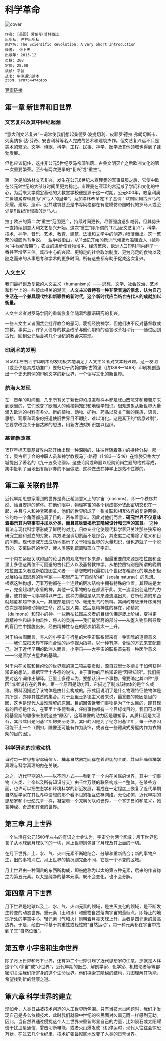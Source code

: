 # 科学革命
![cover](https://img3.doubanio.com/lpic/s27153700.jpg)

    作者: [美国] 劳伦斯•普林西比 
    出版社: 译林出版社
    原作名: The Scientific Revolution: A Very Short Introduction
    译者:  张卜天 
    出版年: 2013-12
    页数: 288
    定价: 25.00
    装帧: 平装
    丛书: 牛津通识读本
    ISBN: 9787544745185

[豆瓣链接](https://book.douban.com/subject/25777854/)

## 第一章 新世界和旧世界
### 文艺复兴及其中世纪起源
“意大利文艺复兴”一词常使我们想起桑德罗·波提切利、皮耶罗·德拉·弗朗切斯卡、列奥纳多·达·芬奇、安吉利科等名人完成的艺术和建筑杰作。但文艺复兴远不只是美术的繁荣。文学、诗歌、科学、工程、民事、神学、医学及其他领域也得到了蓬勃发展。

但也应该记住，这并非公元5世纪罗马帝国陷落、古典文明灭亡之后欧洲文化的第一次重要繁荣。至少有两次更早的“复兴”或“重生”。

第一次是加洛林文艺复兴，发生在公元8世纪末查理曼的军事征服之后，它使中欧在公元9世纪的大部分时间里更为稳定。查理曼在亚琛的宫廷成了学问和文化的中心，为后来大学奠定基础的大教堂学校便是源于这一时期。公元800年，教皇利奥三世加冕查理曼为“罗马人的皇帝”，为加洛林改革定下了基调：试图回到古罗马的荣耀。建筑、造币、公共建筑甚至是书写风格都在有意模仿帝国时代的罗马人或至少是9世纪所想象的罗马人。

拉丁欧洲的第二次“重生”范围更广，持续时间更长。尽管强度逐步减弱，但其势头一直持续到意大利文艺复兴开始。这次“重生”即所谓的“12世纪文艺复兴”，科学、技术、神学、音乐、艺术、教育、建筑、法律和文学中的创造力喷薄而出。这一繁荣的起因尚有争议。一些学者指出，从11世纪开始的欧洲气候更为温暖宜人（被称为“中世纪暖期”），农业的进步使食物增多、经济繁荣，欧洲人口短时间内翻了一番甚至增至三倍。城市中心的兴起、更稳定的社会政治制度、更为充足的食物以及随之而来的从事思考和学术的更多时间，所有这些都有助于促成这次复兴。

### 人文主义
我们最好谈及复数的人文主义（humanisms）——思想、文学、社会政治、艺术和科学上的一些彼此相关的潮流。**人文主义者持有一种非常普遍的信念，认为自己生活在一个兼具现代性和新颖性的新时代，这个新时代应当结合古代人的成就加以衡量。**

人文主义者对罗马学问的重新恢复伴随着希腊语研究的复兴。

一些人文主义者固然会批评教会的恶习，蔑视经院神学，但他们决不反对基督教或宗教。事实上，许多人倡导的教会改革与他们期待的语言改革相平行——通过回到古代、回到公元后最初几个世纪的教会来实现。

### 印刷术的发明
1450年左右活字印刷术的发明极大地满足了人文主义者对文本的兴趣。这一发明（或至少是其成功推广）要归功于约翰内斯·古腾堡（约1398—1468）印刷机创造出一个史无前例的印刷文字的新世界，一个读写文化的新世界。

### 航海大发现
在一百年的时间里，几乎所有关于新世界的报道和样本都是经由西班牙和葡萄牙来到欧洲的，它们改变了欧洲人的动植物知识和地理学知识。很难想象从新世界大量涌入欧洲的材料有多少。新的植物、动物、矿物、药品以及关于新的民族、语言、思想、观察和现象的报道使旧世界目不暇接，难以消化。这是真正的“信息过剩”，它要求改变关于自然界的想法，用新方法对知识加以组织。

### 基督教改革
1517年标志着基督教内部开始出现一种深刻的、往往伴随着暴力的持续分裂。那一年，奥古斯丁会的神职人员和神学教授马丁·路德（1483—1546）在维滕贝格大学城提出了著名的《九十五条论纲》。这些论纲或命题以经院论辩主题的格式写成，集中批判了当地出售赎罪券的不当做法，这种做法在神学上是站不住脚的。

## 第二章 关联的世界
近代早期思想家看到的世界是真正希腊意义上的宇宙（cosmos），即一个秩序井然、恰当安排的整体。在他们眼中，物理宇宙的各个组成部分彼此密切交织在一起，并且与人和神紧密相关。他们的世界织成了一张关联和相互依存的复杂网络，它的每一个角落都充满了目的、密布着意义。因此对他们而言，**研究世界不仅意味着揭示其内容事实并加以分类，而且意味着揭示其隐秘设计和无声的寓意。** 这种看法与现代科学家形成了鲜明的对比，日益专业化使现代科学家只关注那些狭窄的研究主题和孤立的对象，其方法强调切割而不是综合，其态度主动排除了意义和目的问题。现代研究方法成功地揭示了关于物理世界的大量知识，但也造就了一个脱节的、支离破碎的世界，使人类感到疏离和孤立于宇宙。

一个内在紧密关联的目的论世界的观念有许多来源，但最重要的来源是柏拉图和亚里士多德这两位不可回避的古代巨人以及基督教神学。从柏拉图特别是所谓的晚期柏拉图主义者或新柏拉图主义者——基督教时代最初几个世纪在希腊化的埃及积极发展柏拉图思想的哲学家——那里产生了“自然阶梯”（scala naturae）的思想。根据这种构想，万事万物都在一个连续的层次结构中拥有特殊的位置。其顶端是太一，完全超越的永恒的神，其他一切事物的存在都源于此。太一流溢出创造性的力量，使其他一切事物得以产生。这种力量越是从其来源流溢出来，它所创造的东西就越低和越不像太一。其底部是惰性的、毫无生气的质料。其间的等级按升序排列依次是植物和动物的生命，然后是人类，然后是精神性的存在，如精灵（daimons）和较小的神。一些新柏拉图主义者的目标仿佛是爬上阶梯，变得更具精神性和较少物质性，将人的灵魂——我们最崇高的部分——从堕入物质所导致的盲目性中摆脱出来，经由精神性存在的层次朝着太一上升。

对于柏拉图而言，将人的小宇宙与行星的大宇宙联系起来有一种实际的道德意义——我们应把天界有序而合理的运作视为指导，以一种有序、合理的方式来支配自己。对于近代早期的欧洲人而言，小宇宙——大宇宙的联系首先有一种医学意义——它是医学占星术的基础。

对于内在关联和目的论的世界观的第二项主要贡献，源自亚里士多德关于如何获得知识的想法。根据亚里士多德的说法，关于事物的严格知识是“因果知识”。我们需要对这个词作出解释。亚里士多德认为，要想认识一个事物，需要确定其四种“原因”或者说存在的理由。第一个原因是动力因，它描述了制成该物体的是什么或谁。质料因描述了该物体是由什么构成的。形式因说明了是什么物理特征使物体是其所是，亦即其性质的集合。对于亚里士多德主义者来说，最重要的原因是目的因，这也是现代人最难理解的原因。目的因告诉我们事物是为了什么目的，即其现有的目标是什么，在亚里士多德看来，任何事物都有一个目标或目的。我们可以用阿基里斯的雕像来说明这些“原因”。这尊雕像的动力因是雕塑家，其质料因是大理石，其形式因是阿基里斯的美丽身体，其目的因是为了纪念阿基里斯。每一种原因可能不止一个（例如，雕像还可能有作为装饰，或者在一些雅典式房屋内作为衣帽架的目的因）。

### 科学研究的宗教动机
当时每一位思想家都确信人、神与自然界之间存在着密切的关联，并因此确信神学真理与科学真理的内在关联。

总之，近代早期的人——以不同方式——看到了一个内在关联的世界，其中一切事物（人类、上帝以及所有知识分支）由千丝万缕的联系构成一个整体。在某些方面，也许可以把生态学和环境科学的新近发展，看成在一定程度上恢复了近代早期自然哲学家在其世界中设想的那个看不见的相互依存网络。无论如何，近代早期的思想家和中世纪先辈一样，凝望着一个充满关联的世界，一个富于目的和意义，饱含神秘、奇迹和许诺的世界。

## 第三章 月上世界
一个生活在公元1500年左右的有识之士会认为，宇宙分为两个区域：月下世界包含了从地球到月球以下的一切，月上世界则包含了月球及其上面的一切。

在月下世界，土、水、气、火四元素不断地结合、分解和重新结合；新的事物产生，旧的事物消亡。月上世界的情况则完全不同，它是一个不变的区域。

月上世界由一种同质的东西所构成，即被他称为以太的第五种元素，后来的作者称之为第五元素。以太是纯净的基本元素，既不会变化，也不会分解。

## 第四章 月下世界
月下世界是地球以及土、水、气、火四元素的领域，是生灭变化的领域，是不断发生转变的动态世界。重元素（土和水）和重物自然落向宇宙的最低点，即静止的地球所处的宇宙中心。轻元素（气和火）则朝着月亮天球上升，后者是四元素的最高边界。于是，经由一种基于其重性或轻性的“自然运动”，每一种元素都在宇宙中找到了其“自然位置”。

## 第五章 小宇宙和生命世界
除了月上世界和月下世界，还有第三个世界引起了近代思想家的注意，那就是人体这个“小宇宙”或“小世界”。近代早期的医生、解剖学家、化学家、机械论者等等都密切关注我们所寄身的这个生命世界。他们探索其隐秘的结构，力图理解其功能，希望找到新的健康之道。

## 第六章 科学世界的建立
现如今，人类日益被技术创造的人工世界所包围。只有当技术出问题时，我们才发现自己是多么依赖技术，此时我们就像中世纪的农民面对久旱无雨一样感到无助。因此，当自然界通过侵扰这个人工世界来重新彰显自己的力量，比如陨石或太阳耀斑干扰卫星通信、雷击切断电能，或者火山爆发使飞机停运时，现代人往往会惊恐万状。在过去几个世纪里，技术扩张最彻底地改变了人类的日常世界。

